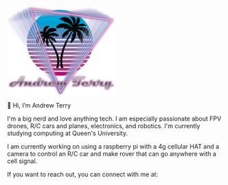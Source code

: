 <img src="Logo.png" width="50%" height="50%">

👋 Hi, I’m Andrew Terry

I'm a big nerd and love anything tech. I am especially passionate about FPV drones, R/C cars and planes, electronics, and robotics. I'm currently studying computing at Queen's University.

I am currently working on using a raspberry pi with a 4g cellular HAT and a camera to control an R/C car and make rover that can go anywhere with a cell signal.

If you want to reach out, you can connect with me at:


<!---
MangoTheBirb/MangoTheBirb is a ✨ special ✨ repository because its `README.md` (this file) appears on your GitHub profile.
You can click the Preview link to take a look at your changes.
--->
